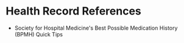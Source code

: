 # Health Record References

- Society for Hospital Medicine's Best Possible Medication History (BPMH) Quick Tips
